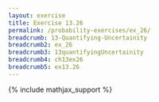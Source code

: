 ```yaml
---
layout: exercise
title: Exercise 13.26
permalink: /probability-exercises/ex_26/
breadcrumb: 13-Quantifying-Uncertainity
breadcrumb2: ex_26
breadcrumb3: 13quantifyingUncertainity
breadcrumb4: ch13ex26
breadcrumb5: ex13.26
---
```


{% include mathjax_support %}

